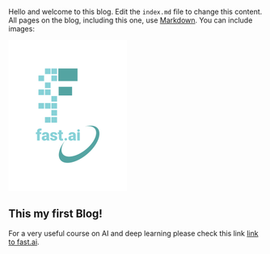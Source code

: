 Hello and welcome to this blog. Edit the `index.md` file to change this content. All pages on the blog, including this one, use [Markdown](https://guides.github.com/features/mastering-markdown/). You can include images:

![Image of fast.ai logo](images/logo.png)

## This my first Blog!

For a very useful course on AI and deep learning please check this link [link to fast.ai](https://www.fast.ai).
